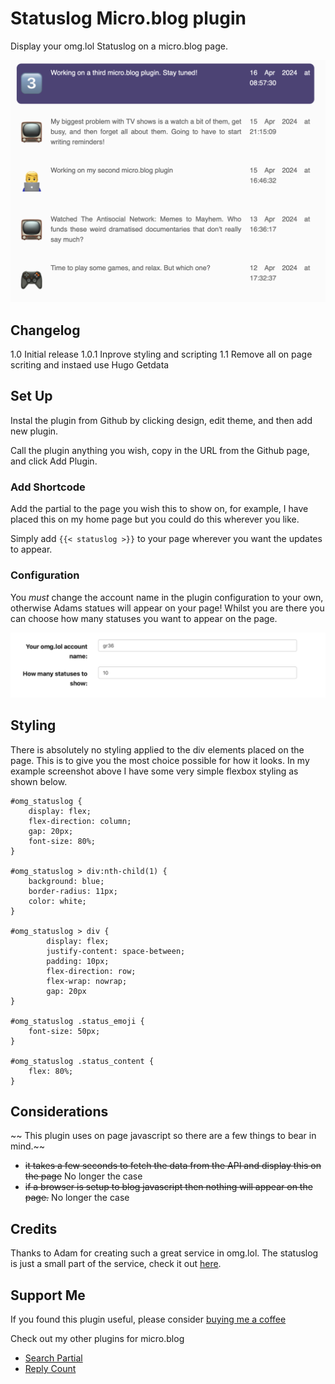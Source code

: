# Statuslog Micro.blog plugin
Display your omg.lol Statuslog on a micro.blog page.

![](https://github.com/gr36/status-log/raw/main/docs/nowpage.png)

## Changelog
1.0 Initial release
1.0.1 Inprove styling and scripting
1.1 Remove all on page scriting and instaed use Hugo Getdata

## Set Up
Instal the plugin from Github by clicking design, edit theme, and then add new plugin.

Call the plugin anything you wish, copy in the URL from the Github page, and click Add Plugin.

### Add Shortcode
Add the partial to the page you wish this to show on, for example, I have placed this on my home page but you could do this wherever you like.

Simply add ```{{< statuslog >}}``` to your page wherever you want the updates to appear.

### Configuration

You *must* change the account name in the plugin configuration to your own, otherwise Adams statues will appear on your page! Whilst you are there you can choose how many statuses you want to appear on the page.

![](https://github.com/gr36/status-log/raw/main/docs/config.png)

## Styling
There is absolutely no styling applied to the div elements placed on the page. This is to give you the most choice possible for how it looks. In my example screenshot above I have some very simple flexbox styling as shown below.

```
#omg_statuslog {
    display: flex;
    flex-direction: column;
    gap: 20px;
    font-size: 80%;
}

#omg_statuslog > div:nth-child(1) {
    background: blue;
    border-radius: 11px;
    color: white; 
}

#omg_statuslog > div {
        display: flex;
        justify-content: space-between;
        padding: 10px;
        flex-direction: row;
        flex-wrap: nowrap;
        gap: 20px
}

#omg_statuslog .status_emoji {
    font-size: 50px;
}

#omg_statuslog .status_content {
    flex: 80%;
}
```

## Considerations
~~ This plugin uses on page javascript so there are a few things to bear in mind.~~ 
- ~~it takes a few seconds to fetch the data from the API and display this on the page~~ No longer the case
- ~~if a browser is setup to blog javascript then nothing will appear on the page.~~ No longer the case

## Credits
Thanks to Adam for creating such a great service in omg.lol. The statuslog is just a small part of the service, check it out [here](https://home.omg.lol).

## Support Me
If you found this plugin useful, please consider [buying me a coffee](https://www.buymeacoffee.com/gregmorris)

Check out my other plugins for micro.blog
- [Search Partial](https://github.com/gr36/search-partial)
- [Reply Count](https://github.com/gr36/reply-count/)
